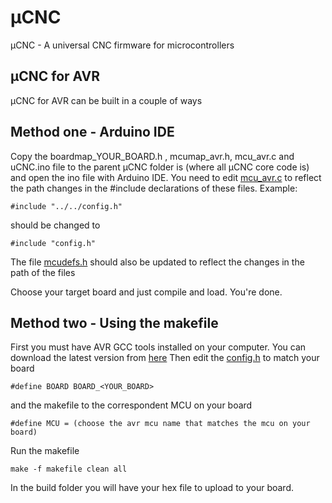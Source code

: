 # µCNC
µCNC - A universal CNC firmware for microcontrollers

## µCNC for AVR
µCNC for AVR can be built in a couple of ways

## Method one - Arduino IDE
Copy the boardmap_YOUR_BOARD.h , mcumap_avr.h, mcu_avr.c and uCNC.ino file to the parent µCNC folder is (where all µCNC core code is) and open the ino file with Arduino IDE.
You need to edit [mcu_avr.c](https://github.com/Paciente8159/uCNC/blob/1.0.x/uCNC/mcus/avr/mcu_avr.c) to reflect the path changes in the #include declarations of these files.
Example:
```
#include "../../config.h"
```
should be changed to
```
#include "config.h"
```
The file [mcudefs.h](https://github.com/Paciente8159/uCNC/blob/1.0.x/uCNC/mcudefs.h) should also be updated to reflect the changes in the path of the files

Choose your target board and just compile and load. You're done.

## Method two - Using the makefile
First you must have AVR GCC tools installed on your computer.
You can download the latest version from [here](https://www.microchip.com/mplab/avr-support/avr-and-arm-toolchains-c-compilers)
Then edit the [config.h](https://github.com/Paciente8159/uCNC/blob/1.0.x/uCNC/config.h) to match your board
```
#define BOARD BOARD_<YOUR_BOARD>
```
and the makefile to the correspondent MCU on your board
```
#define MCU = (choose the avr mcu name that matches the mcu on your board)
```
Run the makefile
```
make -f makefile clean all
```

In the build folder you will have your hex file to upload to your board.

